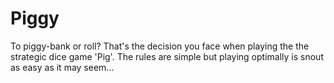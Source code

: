 # Piggy
To piggy-bank or roll? That's the decision you face when playing the the strategic dice game 'Pig'. The rules are simple but playing optimally is snout as easy as it may seem...

